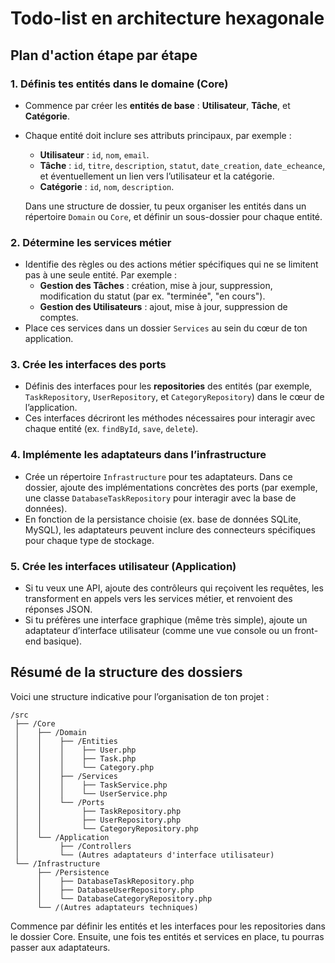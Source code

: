 # Todo-list en architecture hexagonale

## Plan d'action étape par étape

### 1. **Définis tes entités dans le domaine (Core)**

- Commence par créer les **entités de base** : **Utilisateur**, **Tâche**, et **Catégorie**.
- Chaque entité doit inclure ses attributs principaux, par exemple :
  - **Utilisateur** : `id`, `nom`, `email`.
  - **Tâche** : `id`, `titre`, `description`, `statut`, `date_creation`, `date_echeance`, et éventuellement un lien vers l’utilisateur et la catégorie.
  - **Catégorie** : `id`, `nom`, `description`.

   Dans une structure de dossier, tu peux organiser les entités dans un répertoire `Domain` ou `Core`, et définir un sous-dossier pour chaque entité.

### 2. **Détermine les services métier**

- Identifie des règles ou des actions métier spécifiques qui ne se limitent pas à une seule entité. Par exemple :
  - **Gestion des Tâches** : création, mise à jour, suppression, modification du statut (par ex. "terminée", "en cours").
  - **Gestion des Utilisateurs** : ajout, mise à jour, suppression de comptes.
- Place ces services dans un dossier `Services` au sein du cœur de ton application.

### 3. **Crée les interfaces des ports**

- Définis des interfaces pour les **repositories** des entités (par exemple, `TaskRepository`, `UserRepository`, et `CategoryRepository`) dans le cœur de l’application.
- Ces interfaces décriront les méthodes nécessaires pour interagir avec chaque entité (ex. `findById`, `save`, `delete`).

### 4. **Implémente les adaptateurs dans l’infrastructure**

- Crée un répertoire `Infrastructure` pour tes adaptateurs. Dans ce dossier, ajoute des implémentations concrètes des ports (par exemple, une classe `DatabaseTaskRepository` pour interagir avec la base de données).
- En fonction de la persistance choisie (ex. base de données SQLite, MySQL), les adaptateurs peuvent inclure des connecteurs spécifiques pour chaque type de stockage.

### 5. **Crée les interfaces utilisateur (Application)**

- Si tu veux une API, ajoute des contrôleurs qui reçoivent les requêtes, les transforment en appels vers les services métier, et renvoient des réponses JSON.
- Si tu préfères une interface graphique (même très simple), ajoute un adaptateur d’interface utilisateur (comme une vue console ou un front-end basique).

## Résumé de la structure des dossiers

Voici une structure indicative pour l’organisation de ton projet :

```text
/src
 ├── /Core
 │    ├── /Domain
 │    │    ├── /Entities
 │    │    │    ├── User.php
 │    │    │    ├── Task.php
 │    │    │    └── Category.php
 │    │    ├── /Services
 │    │    │    ├── TaskService.php
 │    │    │    └── UserService.php
 │    │    └── /Ports
 │    │         ├── TaskRepository.php
 │    │         ├── UserRepository.php
 │    │         └── CategoryRepository.php
 │    └── /Application
 │         ├── /Controllers
 │         └── (Autres adaptateurs d'interface utilisateur)
 └── /Infrastructure
      ├── /Persistence
      │    ├── DatabaseTaskRepository.php
      │    ├── DatabaseUserRepository.php
      │    └── DatabaseCategoryRepository.php
      └── /(Autres adaptateurs techniques)
```

Commence par définir les entités et les interfaces pour les repositories dans le dossier Core. Ensuite, une fois tes entités et services en place, tu pourras passer aux adaptateurs.
